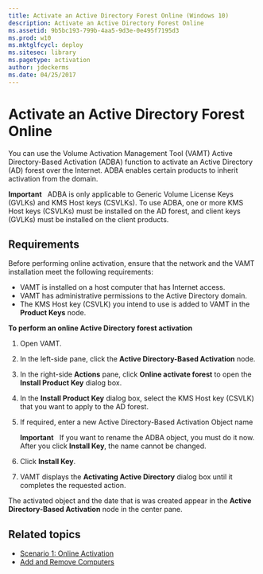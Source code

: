 ```yaml
---
title: Activate an Active Directory Forest Online (Windows 10)
description: Activate an Active Directory Forest Online
ms.assetid: 9b5bc193-799b-4aa5-9d3e-0e495f7195d3
ms.prod: w10
ms.mktglfcycl: deploy
ms.sitesec: library
ms.pagetype: activation
author: jdeckerms
ms.date: 04/25/2017
---
```


# Activate an Active Directory Forest Online

You can use the Volume Activation Management Tool (VAMT) Active Directory-Based Activation (ADBA) function to activate an Active Directory (AD) forest over the Internet. ADBA enables certain products to inherit activation from the domain.

**Important**  
ADBA is only applicable to Generic Volume License Keys (GVLKs) and KMS Host keys (CSVLKs). To use ADBA, one or more KMS Host keys (CSVLKs) must be installed on the AD forest, and client keys (GVLKs) must be installed on the client products.

## Requirements

Before performing online activation, ensure that the network and the VAMT installation meet the following requirements:
-   VAMT is installed on a host computer that has Internet access.
-   VAMT has administrative permissions to the Active Directory domain.
-   The KMS Host key (CSVLK) you intend to use is added to VAMT in the **Product Keys** node.

**To perform an online Active Directory forest activation**

1.  Open VAMT.
2.  In the left-side pane, click the **Active Directory-Based Activation** node.
3.  In the right-side **Actions** pane, click **Online activate forest** to open the **Install Product Key** dialog box.
4.  In the **Install Product Key** dialog box, select the KMS Host key (CSVLK) that you want to apply to the AD forest.
5.  If required, enter a new Active Directory-Based Activation Object name

    **Important**  
    If you want to rename the ADBA object, you must do it now. After you click **Install Key**, the name cannot be changed.

6.  Click **Install Key**.
7.  VAMT displays the **Activating Active Directory** dialog box until it completes the requested action.

The activated object and the date that is was created appear in the **Active Directory-Based Activation** node in the center pane.

## Related topics

- [Scenario 1: Online Activation](scenario-online-activation-vamt.md)
- [Add and Remove Computers](add-remove-computers-vamt.md)
